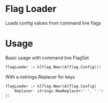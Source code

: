 # Flag Loader
Loads config values from command line flags

# Usage

Basic usage with command line FlagSet
```go
flagLoader := klflag.New(&klflag.Config{})
```

With a nstrings.Replacer for keys
```go
flagLoader := klflag.New(&klflag.Config{
	Replacer: strings.NewReplacer(".", "-")
})
```

